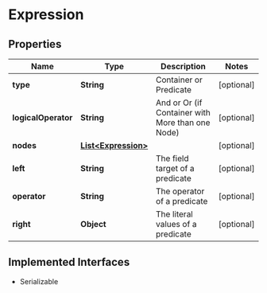 

# Expression


## Properties

| Name | Type | Description | Notes |
|------------ | ------------- | ------------- | -------------|
|**type** | **String** | Container or Predicate |  [optional] |
|**logicalOperator** | **String** | And or Or (if Container with More than one Node) |  [optional] |
|**nodes** | [**List&lt;Expression&gt;**](Expression.md) |  |  [optional] |
|**left** | **String** | The field target of a predicate |  [optional] |
|**operator** | **String** | The operator of a predicate |  [optional] |
|**right** | **Object** | The literal values of a predicate |  [optional] |


## Implemented Interfaces

* Serializable


